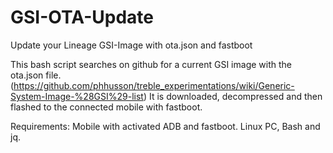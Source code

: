# GSI-OTA-Update
Update your Lineage GSI-Image with ota.json and fastboot

This bash script searches on github for a current GSI image with the ota.json file.
(https://github.com/phhusson/treble_experimentations/wiki/Generic-System-Image-%28GSI%29-list)
It is downloaded, decompressed and then flashed to the connected mobile with fastboot.

Requirements: Mobile with activated ADB and fastboot. Linux PC, Bash and jq.
